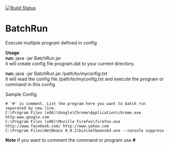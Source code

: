 [![Build Status](https://travis-ci.org/brysalazar12/BatchRun.svg)](https://travis-ci.org/brysalazar12/BatchRun)

# BatchRun
Execute multiple program defined in config

**Usage**  
**run:** java -jar BatchRun.jar  
it will create config file program.dat to your current directory.

**run:** java -jar BatchRun.jar /path/to/myconfig.txt  
it will read the config file /path/to/myconfig.txt and execute the program or command in this config

Sample Config
```
# '#' is comment. List the program here you want to batch run separated by new line.  
C:\Program Files (x86)\Google\Chrome\Application\chrome.exe http:www.google.com  
C:\Program Files (x86)\Mozilla Firefox\firefox.exe http://www.facebook.com/ http://www.yahoo.com  
C:\Program Files\NetBeans 8.0.2\bin\netbeans64.exe --console suppress  
```

**Note**
If you want to comment the command or program use **#**
